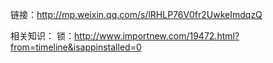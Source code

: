 链接：http://mp.weixin.qq.com/s/lRHLP76V0fr2UwkeImdqzQ


相关知识：
锁：http://www.importnew.com/19472.html?from=timeline&isappinstalled=0
